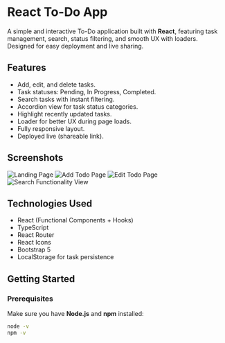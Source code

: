 # React To-Do App

A simple and interactive To-Do application built with **React**, featuring task management, search, status filtering, and smooth UX with loaders. Designed for easy deployment and live sharing.

## Features

- Add, edit, and delete tasks.
- Task statuses: Pending, In Progress, Completed.
- Search tasks with instant filtering.
- Accordion view for task status categories.
- Highlight recently updated tasks.
- Loader for better UX during page loads.
- Fully responsive layout.
- Deployed live (shareable link).

## Screenshots

![Landing Page](image.png)
![Add Todo Page](image-1.png)
![Edit Todo Page](image-2.png)
![Search Functionality View](image-3.png)

## Technologies Used

- React (Functional Components + Hooks)
- TypeScript
- React Router
- React Icons
- Bootstrap 5
- LocalStorage for task persistence

## Getting Started

### Prerequisites

Make sure you have **Node.js** and **npm** installed:

```bash
node -v
npm -v
```
